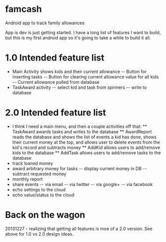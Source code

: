 famcash
=======

Android app to track family allowances

App is dev is just getting started. I have a long list of features I want to build, but this is my first android app so it's going to take a while to build it all. 

1.0 Intended feature list
=========================
* Main Activity shows kids and their current allowance
-- Button for inserting tasks
-- Button for clearing current allowance value for all kids
-- Current allowance pulled from database
* TaskAward activity
-- select kid and task from spinners
-- write to database

2.0 Intended feature list
=====================
* I think I need a main menu, and then a couple activities off that:
** TaskAward awards tasks and writes to the database
** AwardReport reads the database and shows the list of events a kid has done, 
           shows their current money at the top,
           and allows user to delete events from the kid's record and subtracts money
** AddKid allows users to add/remove kids to the database
** AddTask allows users to add/remove tasks to the database
* track loaned money
* award arbitrary money for tasks
-- display current money in DB
-- subtract requested money
* monthly report
* share events
-- via email
-- via twitter
-- via google+
-- via facebook
* echo settings to the cloud
* echo value/status to the cloud

Back on the wagon
=================
20131227 - realizing that getting all features is moe of a 2.0 version. See above for 1.0 vs 2.0 design ideas.